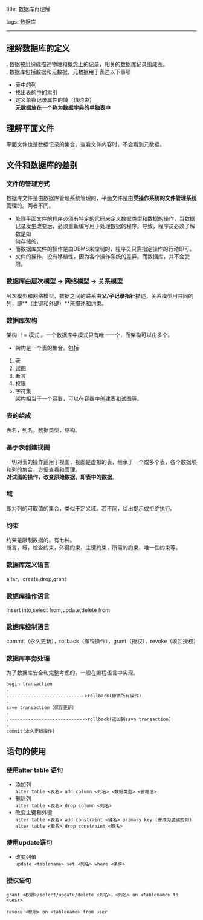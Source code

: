 title: 数据库再理解

tags: 数据库

---

## 理解数据库的定义   
.   数据被组织成描述物理和概念上的记录，相关的数据库记录组成表。   
.   数据库包括数据和元数据，元数据用于表述以下事项   
* 表中的列   
* 找出表的中的索引   
* 定义单条记录属性的域（值约束）   
  **元数据放在一个称为数据字典的单独表中**   
## 理解平面文件   
平面文件也是数据记录的集合，查看文件内容时，不会看到元数据。   
## 文件和数据库的差别   
### 文件的管理方式   
数据库文件是由数据库管理系统管理的，平面文件是由**受操作系统的文件管理系统**管理的。两者不同。   
* 处理平面文件的程序必须有特定的代码来定义数据类型和数据的操作，当数据记录发生改变后，必须重新编写用于处理数据的程序。导致，程序员必须了解数是如   
  何存储的。   
* 而数据库文件的操作是由DBMS来控制的，程序员只需指定操作的行动即可。   
* 文件的操作，没有移植性，因为各个操作系统的差异。而数据库，并不会受限。   
### 数据库由**层次模型** -> **网络模型** -> **关系模型**    
层次模型和网络模型，数据之间的联系由**父/子记录指针**描述，关系模型用共同的列，即**（主键和外键）**来描述和约束。   

### 数据库架构   
架构 ！= 模式  。一个数据库中模式只有唯一一个，而架构可以由多个。   
* 架构是一个表的集合。包括   
1. 表   
2. 试图   
3. 断言   
4. 权限   
5. 字符集   
   架构相当于一个容器，可以在容器中创建表和试图等。   
### 表的组成   
表名，列名，数据类型，结构。   
### 基于表创建视图   
一切对表的操作适用于视图，视图是虚拟的表，继承于一个或多个表，各个数据项和列的集合，方便查看和管理。   
**对试图的操作，改变原始数据，即表中的数据**。   
### 域
即为列的可取值的集合，类似于定义域。若不同，给出提示或拒绝执行。   
### 约束   
约束是限制数据的。有七种。   
 断言，域，检查约束，外键约束，主键约束，所需的约束，唯一性约束等。   
 ### 数据库定义语言   
 alter，create,drop,grant   
 ### 数据库操作语言   
 Insert into,select from,update,delete from   
 ### 数据库控制语言   
 commit（永久更新），rollback（撤销操作），grant（授权），revoke（收回授权）   
 ### 数据库事务处理   
 为了数据库安全和完整考虑的，一般在编程语言中实现。   
 ```
 begin transaction
 .
 .---------------------------->rollback(撤销所有操作)
 .
 save transaction（保存更新）
 .
 .---------------------------->rollback(返回到sava transaction)
 .
 commit(永久更新操作)
 ```
## 语句的使用
### 使用alter table 语句   
- 添加列   
  `alter table <表名> add column <列名> <数据类型> <省略值>`   
- 删除列   
  `alter table <表名> drop column <列名>`   
- 改变主键和外键   
  `alter table <表名> add constraint <键名> primary key (要成为主键的列)`   
  `alter table <表名> drop constraint <键名>`   
### 使用update语句   
- 改变列值   
  `update <tablename> set <列名> where <条件>`   
### 授权语句   
`grant <权限>/select/update/delete <列名>，<列名> on <tablename> to <uesr>`   

`revoke <权限> on <tablename> from user`   
